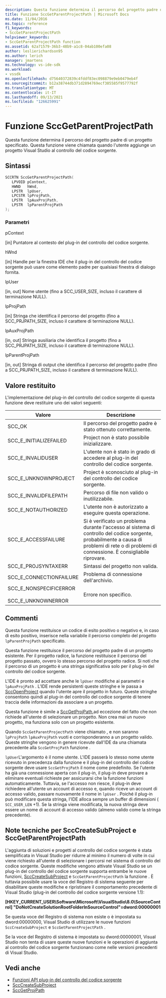 ```yaml
---
description: Questa funzione determina il percorso del progetto padre di un progetto specificato.
title: Funzione SccGetParentProjectPath | Microsoft Docs
ms.date: 11/04/2016
ms.topic: reference
f1_keywords:
- SccGetParentProjectPath
helpviewer_keywords:
- SccGetParentProjectPath function
ms.assetid: 62a71579-36b3-48b9-a1c8-04ab100efa08
author: leslierichardson95
ms.author: lerich
manager: jmartens
ms.technology: vs-ide-sdk
ms.workload:
- vssdk
ms.openlocfilehash: d75640372839c4fddf83ec098879e9eb0479eb4f
ms.sourcegitcommit: b12a38744db371d2894769ecf305585f9577792f
ms.translationtype: MT
ms.contentlocale: it-IT
ms.lasthandoff: 09/13/2021
ms.locfileid: "126625991"
---
```

# <a name="sccgetparentprojectpath-function"></a>Funzione SccGetParentProjectPath
Questa funzione determina il percorso del progetto padre di un progetto specificato. Questa funzione viene chiamata quando l'utente aggiunge un progetto Visual Studio al controllo del codice sorgente.

## <a name="syntax"></a>Sintassi

```cpp
SCCRTN SccGetParentProjectPath(
   LPVOID pContext,
   HWND   hWnd,
   LPSTR  lpUser,
   LPCSTR lpProjPath,
   LPSTR  lpAuxProjPath,
   LPSTR  lpParentProjPath
);
```

### <a name="parameters"></a>Parametri
 pContext

[in] Puntatore al contesto del plug-in del controllo del codice sorgente.

 hWnd

[in] Handle per la finestra IDE che il plug-in del controllo del codice sorgente può usare come elemento padre per qualsiasi finestra di dialogo fornita.

 lpUser

[in, out] Nome utente (fino a SCC_USER_SIZE, incluso il carattere di terminazione NULL).

 lpProjPath

[in] Stringa che identifica il percorso del progetto (fino a SCC_PRJPATH_SIZE, incluso il carattere di terminazione NULL).

 lpAuxProjPath

[in, out] Stringa ausiliaria che identifica il progetto (fino a SCC_PRJPATH_SIZE, incluso il carattere di terminazione NULL).

 lpParentProjPath

[in, out] Stringa di output che identifica il percorso del progetto padre (fino a SCC_PRJPATH_SIZE, incluso il carattere di terminazione NULL).

## <a name="return-value"></a>Valore restituito
 L'implementazione del plug-in del controllo del codice sorgente di questa funzione deve restituire uno dei valori seguenti:

|Valore|Descrizione|
|-----------|-----------------|
|SCC_OK|Il percorso del progetto padre è stato ottenuto correttamente.|
|SCC_E_INITIALIZEFAILED|Project non è stato possibile inizializzare.|
|SCC_E_INVALIDUSER|L'utente non è stato in grado di accedere al plug-in del controllo del codice sorgente.|
|SCC_E_UNKNOWNPROJECT|Project è sconosciuto al plug-in del controllo del codice sorgente.|
|SCC_E_INVALIDFILEPATH|Percorso di file non valido o inutilizzabile.|
|SCC_E_NOTAUTHORIZED|L'utente non è autorizzato a eseguire questa operazione.|
|SCC_E_ACCESSFAILURE|Si è verificato un problema durante l'accesso al sistema di controllo del codice sorgente, probabilmente a causa di problemi di rete o di problemi di connessione. È consigliabile riprovare.|
|SCC_E_PROJSYNTAXERR|Sintassi del progetto non valida.|
|SCC_E_CONNECTIONFAILURE|Problema di connessione dell'archivio.|
|SCC_E_NONSPECIFICERROR<br /><br /> SCC_E_UNKNOWNERROR|Errore non specifico.|

## <a name="remarks"></a>Commenti
 Questa funzione restituisce un codice di esito positivo o negativo e, in caso di esito positivo, inserisce nella variabile il percorso completo del progetto `lpParentProjPath` specificato.

 Questa funzione restituisce il percorso del progetto padre di un progetto esistente. Per il progetto radice, la funzione restituisce il percorso del progetto passato, ovvero lo stesso percorso del progetto radice. Si noti che il percorso di un progetto è una stringa significativa solo per il plug-in del controllo del codice sorgente.

 L'IDE è pronto ad accettare anche le `lpUser` modifiche ai parametri e `lpAuxProjPath` . L'IDE rende persistenti queste stringhe e le passa a [SccOpenProject](../extensibility/sccopenproject-function.md) quando l'utente apre il progetto in futuro. Queste stringhe consentono quindi al plug-in del controllo del codice sorgente di tenere traccia delle informazioni da associare a un progetto.

 Questa funzione è simile a [SccGetProjPath,](../extensibility/sccgetprojpath-function.md)ad eccezione del fatto che non richiede all'utente di selezionare un progetto. Non crea mai un nuovo progetto, ma funziona solo con un progetto esistente.

 Quando `SccGetParentProjectPath` viene chiamato , e non saranno `lpProjPath` `lpAuxProjPath` vuoti e corrisponderanno a un progetto valido. Queste stringhe vengono in genere ricevute dall'IDE da una chiamata precedente alla `SccGetProjPath` funzione .

 `lpUser`L'argomento è il nome utente. L'IDE passerà lo stesso nome utente ricevuto in precedenza dalla funzione e il plug-in del controllo del codice sorgente deve usare `SccGetProjPath` il nome come predefinito. Se l'utente ha già una connessione aperta con il plug-in, il plug-in deve provare a eliminare eventuali richieste per assicurarsi che la funzione funzioni automaticamente. Tuttavia, se l'accesso non riesce, il plug-in deve richiedere all'utente un account di accesso e, quando riceve un account di accesso valido, passare nuovamente il nome in `lpUser` . Poiché il plug-in può modificare questa stringa, l'IDE alloca sempre un buffer di dimensioni ( `SCC_USER_LEN` +1). Se la stringa viene modificata, la nuova stringa deve essere un nome di account di accesso valido (almeno valido come la stringa precedente).

## <a name="technical-notes-for-scccreatesubproject-and-sccgetparentprojectpath"></a>Note tecniche per SccCreateSubProject e SccGetParentProjectPath
 L'aggiunta di soluzioni e progetti al controllo del codice sorgente è stata semplificata in Visual Studio per ridurre al minimo il numero di volte in cui viene richiesto all'utente di selezionare i percorsi nel sistema di controllo del codice sorgente. Queste modifiche vengono attivate Visual Studio se un plug-in del controllo del codice sorgente supporta entrambe le nuove funzioni, [SccCreateSubProject](../extensibility/scccreatesubproject-function.md) e `SccGetParentProjectPath` la funzione . È tuttavia possibile usare la voce del Registro di sistema seguente per disabilitare queste modifiche e ripristinare il comportamento precedente di Visual Studio (plug-in del controllo del codice sorgente versione 1.1):

 **[HKEY_CURRENT_USER\Software\Microsoft\VisualStudio\8.0\SourceControl] "DoNotCreateSolutionRootFolderInSourceControl"=dword:00000001**

 Se questa voce del Registro di sistema non esiste o è impostata su dword:00000000, Visual Studio di utilizzare le nuove funzioni `SccCreateSubProject` e `SccGetParentProjectPath` .

 Se la voce del Registro di sistema è impostata su dword:00000001, Visual Studio non tenta di usare queste nuove funzioni e le operazioni di aggiunta al controllo del codice sorgente funzionano come nelle versioni precedenti di Visual Studio.

## <a name="see-also"></a>Vedi anche
- [Funzioni API plug-in del controllo del codice sorgente](../extensibility/source-control-plug-in-api-functions.md)
- [SccCreateSubProject](../extensibility/scccreatesubproject-function.md)
- [SccGetProjPath](../extensibility/sccgetprojpath-function.md)
